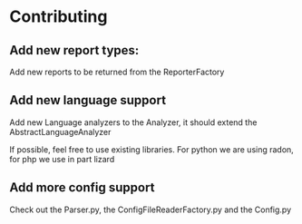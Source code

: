 # Contributing

## Add new report types:
Add new reports to be returned from the ReporterFactory

## Add new language support
Add new Language analyzers to the Analyzer, it should extend the AbstractLanguageAnalyzer

If possible, feel free to use existing libraries. For python we are using radon, for php we use in part lizard

## Add more config support
Check out the Parser.py, the ConfigFileReaderFactory.py and the Config.py



